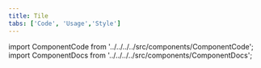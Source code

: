 ```yaml
---
title: Tile
tabs: ['Code', 'Usage','Style']
---
```


import ComponentCode from '../../../../src/components/ComponentCode';
import ComponentDocs from '../../../../src/components/ComponentDocs';


<ComponentCode
    name="Tile"
    component="tile" 
    variation="tile"
    experimental="true"
    hasReactVersion="true"
    >
</ComponentCode>
<ComponentCode
    name="Clickable Tile"
    component="tile" 
    variation="tile--clickable"
    experimental="true"
    hasReactVersion="true"
    >
</ComponentCode>
<ComponentCode
    name="Selectable Tile"
    component="tile" 
    variation="tile--selectable"
    experimental="true"
    hasReactVersion="true"
    >
</ComponentCode>
<ComponentCode
    name="Expandable Tile"
    component="tile" 
    variation="tile--expandable"
    experimental="true"
    hasReactVersion="true"
    >
</ComponentCode>
<ComponentDocs component="tile" experimental="true"></ComponentDocs>
